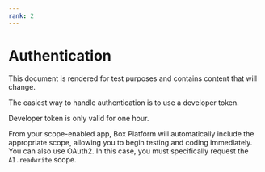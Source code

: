 ```yaml
---
rank: 2
---
```


# Authentication

<Message type="warning">
This document is rendered for test purposes and contains content that
will change.

</Message>

The easiest way to handle authentication is to
use a developer token.

<Message type="notice">
Developer token is only valid for one hour.
</Message>

From your scope-enabled app, Box Platform will
automatically include the appropriate scope,
allowing you to begin testing and coding immediately. 
You can also use OAuth2. 
In this case, you must specifically request
the `AI.readwrite` scope.